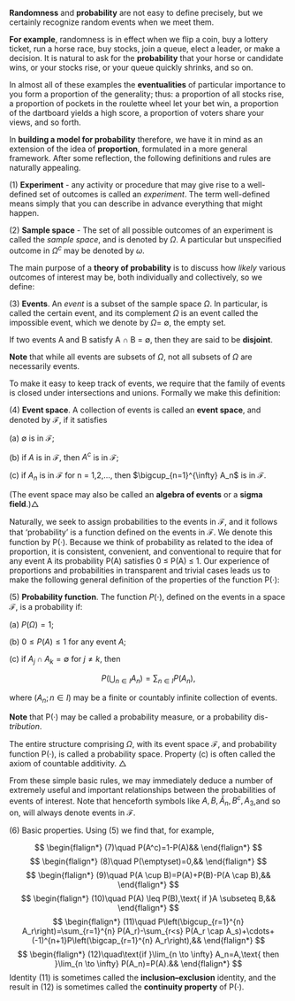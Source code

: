 
__Randomness__ and __probability__ are not easy to define precisely, but we certainly 
recognize random events when we meet them. 

__For example__, randomness is in effect when we flip a coin, buy a lottery ticket, run a horse race, buy stocks, join a queue, elect a leader, or make a decision. It is natural to ask for the __probability__ that your horse or candidate wins, or your stocks rise, or your queue quickly shrinks, and so on.

In almost all of these examples the __eventualities__ of particular importance to you form a proportion of the generality; thus: a proportion of all stocks rise, a proportion of pockets in the roulette wheel let your bet win, a proportion of the dartboard yields a high score, a proportion of voters share your views, and so forth.

In __building a model for probability__ therefore, we have it in mind as an extension of the idea of __proportion__, formulated in a more general framework. After some reflection, the following definitions and rules are naturally appealing.

(1) __Experiment__ - any activity or procedure that may give rise to a well- defined set of outcomes is called an _experiment_. The term well-defined means simply that you can describe in advance everything that might happen. 

(2) __Sample space__ - The set of all possible outcomes of an experiment is called the _sample space_, and is denoted by $\Omega$. A particular but unspecified outcome in $Ω^{c}$ may be denoted by $\omega$.

The main purpose of a __theory of probability__ is to discuss how _likely_ various outcomes of interest may be, both individually and collectively, so we define:

(3) __Events__. An _event_ is a subset of the sample space $\Omega$. In particular, is called the certain event, and its complement $\Omega$ is an event called the impossible event, which we denote by $\Omega$= $\emptyset$, the empty set. 

If two events A and B satisfy A $\cap$ B = $\emptyset$, then they are said to be __disjoint__. 

__Note__ that while all events are subsets of $\Omega$, not all subsets of $\Omega$ are necessarily events. 

To make it easy to keep track of events, we require that the family of events is closed under intersections and unions. Formally we make this definition: 

(4) __Event space__. A collection of events is called an **event space**, and denoted by $\mathcal{F}$, if it satisfies

(a) $\emptyset$ is in $\mathcal{F}$;

(b) if $A$ is in $\mathcal{F}$, then $A^c$ is in $\mathcal{F}$; 

(c) if $A_n$ is in $\mathcal{F}$ for n = 1,2,$\ldots$, then $\bigcup_{n=1}^{\infty} A_n$ is in $\mathcal{F}$.

(The event space may also be called an __algebra of events__ or a __sigma field__.)$\triangle$

Naturally, we seek to assign probabilities to the events in $\mathcal{F}$, and it follows
that ‘probability’ is a function defined on the events in $\mathcal{F}$. We denote this
function by P(·). Because we think of probability as related to the idea of
proportion, it is consistent, convenient, and conventional to require that
for any event A its probability P(A) satisfies 0 $\leq$ P(A) $\leq$ 1.
Our experience of proportions and probabilities in transparent and trivial
cases leads us to make the following general definition of the properties of
the function P(·):

(5) __Probability function__. The function $P(\cdot)$, defined on the events in a space $\mathcal{F}$, is a probability if:

(a) $P(\Omega) = 1$;

(b) $0 \leq P(A) \leq 1$ for any event $A$;

(c) if $A_j \cap A_k = \emptyset$ for $j \neq k$, then

$$P\left(\bigcup_{n \in I} A_n\right) = \sum_{n \in I} P(A_n),$$

where $(A_n; n \in I)$ may be a finite or countably infinite collection of events.

__Note__ that P(·) may be called a probability measure, or a probability dis- $tribution.$ 

The entire structure comprising $\Omega$, with its event space $\mathcal{F}$, and probability function P(·), is called a probability space. Property (c) is often called the axiom of countable additivity. $\triangle$

From these simple basic rules, we may immediately deduce a number of extremely useful and important relationships between the probabilities of events of interest. Note that henceforth symbols like $A,B,\bar{A}_{n},B^{c},A_{3}$,and so on, will always denote events in $\mathcal{F}.$

(6) Basic properties. Using (5) we find that, for example,

$$
\begin{flalign*}
(7)\quad P(A^c)=1-P(A)&&
\end{flalign*}
$$
$$
\begin{flalign*}
(8)\quad P(\emptyset)=0,&&
\end{flalign*}
$$
$$
\begin{flalign*}
(9)\quad P(A \cup B)=P(A)+P(B)-P(A \cap B),&&
\end{flalign*}
$$
$$
\begin{flalign*}
(10)\quad P(A) \leq P(B),\text{ if }A \subseteq B,&&
\end{flalign*}
$$
$$
\begin{flalign*}
(11)\quad P\left(\bigcup_{r=1}^{n} A_r\right)=\sum_{r=1}^{n} P(A_r)-\sum_{r<s} P(A_r \cap A_s)+\cdots+(-1)^{n+1}P\left(\bigcap_{r=1}^{n} A_r\right),&&
\end{flalign*}
$$
$$
\begin{flalign*}
(12)\quad\text{if }\lim_{n \to \infty} A_n=A,\text{ then }\lim_{n \to \infty} P(A_n)=P(A).&&
\end{flalign*}
$$
Identity (11) is sometimes called the __inclusion–exclusion__ identity, and the
result in (12) is sometimes called the __continuity property__ of P(·).

